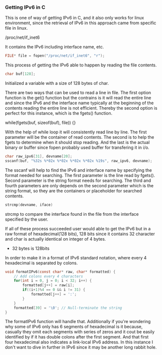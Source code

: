 ### Getting IPv6 in C ###

This is one of way of getting IPv6 in C, and it also only works for linux
environment, since the retrieval of IPv6 in this approach came from specific
file in linux.

/proc/net/if_inet6

It contains the IPv6 including interface name, etc.

```c
FILE* file = fopen("/proc/net/if_inet6", "r");
```
This process of getting the IPv6 able to happen by reading the file contents.

```c
char buf[128];
```

Initialized a variable with a size of 128 bytes of char.

There are two ways that can be used to read a line in file. The first option
function is the get() function but the contrains is it will read the entire
line and since the IPv6 and the interface name typically at the beginning of
the contents reading the entire line is not efficient. Thereby the second
option is perfect for this instance, which is the fgets() function.

while(fgets(buf, sizeof(buf), file)) {}

With the help of while loop it will consistently read line by line.
The first parameter will be the container of read contents.
The second is to help the fgets to determine when it should stop reading.
And the last is the actual binary or buffer since fopen probably used buffer
for transfering it in i/o.

```c
char raw_ipv6[31], devname[20];
sscanf(buf, "%32s %*02x %*02x %*02x %*02x %19s", raw_ipv6, devname);
```

The sscanf will help to find the IPv6 and interface name by specifying the
format needed for searching.
The first parameter is the line read by fgets().
Second parameter is the string format needs for searching.
The third and fourth parameters are only depends on the second parameter
which is the string format, so they are the containers or placeholder for
searched contents.

```c
strcmp(devname, iface)
```

strcmp to compare the interface found in the file from the interface specified
by the user.

If all of these process succeeded user would able to get the IPv6 but in a raw
format of hexadecimal(128 bits), 128 bits since it contains 32 character and
char is actually identical on integer of 4 bytes.

  - 32 bytes is 128bits

In order to make it in a format of IPv6 standard notation, where every 4
hexadecimal is separated by colons.

```c
void formatIPv6(const char* raw, char* formatted) {
    // Add colons every 4 characters
    for(int i = 0, j = 0; i < 32; i++) {
        formatted[j++] = raw[i];
        if((i+1)%4 == 0 && i != 31) {
            formatted[j++] = ':';
        }
    }
    formatted[39] = '\0'; // Null-terminate the string
}
```

The formatIPv6 function will handle that. Additionally if you're wondering
why some of IPv6 only has 6 segments of hexadecimal is it because, casually
they omit each segments with series of zeros and it cout be easily identified
by if it has double colons after the first segment. And that first four
hexadecimal also indicates a link-local IPv6 address. In this instance I don't
want to dive in further in IPv6 since it may be another long rabbit hole.
